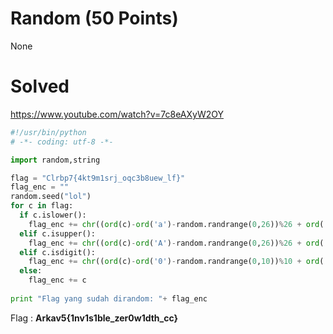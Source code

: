 # Random (50 Points)
None
# Solved
https://www.youtube.com/watch?v=7c8eAXyW2OY<br>
```python
#!/usr/bin/python
# -*- coding: utf-8 -*-

import random,string

flag = "Clrbp7{4kt9m1srj_oqc3b8uew_lf}"
flag_enc = ""
random.seed("​lol​")
for c in flag:
  if c.islower():
    flag_enc += chr((ord(c)-ord('a')-random.randrange(0,26))%26 + ord('a'))
  elif c.isupper():
    flag_enc += chr((ord(c)-ord('A')-random.randrange(0,26))%26 + ord('A'))
  elif c.isdigit():
    flag_enc += chr((ord(c)-ord('0')-random.randrange(0,10))%10 + ord('0'))
  else:
    flag_enc += c
    
print "Flag yang sudah dirandom: "+ flag_enc
```
Flag : <b>Arkav5{1nv1s1ble_zer0w1dth_cc}</b>
